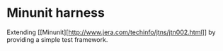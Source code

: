 # Minunit harness

Extending [[Minunit][http://www.jera.com/techinfo/jtns/jtn002.html]] by providing a simple test framework.

